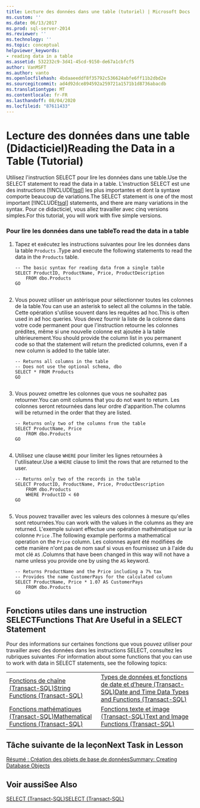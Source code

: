 ```yaml
---
title: Lecture des données dans une table (tutoriel) | Microsoft Docs
ms.custom: ''
ms.date: 06/13/2017
ms.prod: sql-server-2014
ms.reviewer: ''
ms.technology: ''
ms.topic: conceptual
helpviewer_keywords:
- reading data in a table
ms.assetid: 532232c9-3d41-45cd-9150-de67a1cbfcf5
author: VanMSFT
ms.author: vanto
ms.openlocfilehash: 4bdaaeeddf8f35792c536624abfe6ff11b2dbd2e
ms.sourcegitcommit: ad4d92dce894592a259721a1571b1d8736abacdb
ms.translationtype: MT
ms.contentlocale: fr-FR
ms.lasthandoff: 08/04/2020
ms.locfileid: "87611433"
---
```

# <a name="reading-the-data-in-a-table-tutorial"></a><span data-ttu-id="39b76-102">Lecture des données dans une table (Didacticiel)</span><span class="sxs-lookup"><span data-stu-id="39b76-102">Reading the Data in a Table (Tutorial)</span></span>
  <span data-ttu-id="39b76-103">Utilisez l'instruction SELECT pour lire les données dans une table.</span><span class="sxs-lookup"><span data-stu-id="39b76-103">Use the SELECT statement to read the data in a table.</span></span> <span data-ttu-id="39b76-104">L'instruction SELECT est une des instructions [!INCLUDE[tsql](../includes/tsql-md.md)] les plus importantes et dont la syntaxe comporte beaucoup de variations.</span><span class="sxs-lookup"><span data-stu-id="39b76-104">The SELECT statement is one of the most important [!INCLUDE[tsql](../includes/tsql-md.md)] statements, and there are many variations in the syntax.</span></span> <span data-ttu-id="39b76-105">Pour ce didacticiel, vous allez travailler avec cinq versions simples.</span><span class="sxs-lookup"><span data-stu-id="39b76-105">For this tutorial, you will work with five simple versions.</span></span>  
  
### <a name="to-read-the-data-in-a-table"></a><span data-ttu-id="39b76-106">Pour lire les données dans une table</span><span class="sxs-lookup"><span data-stu-id="39b76-106">To read the data in a table</span></span>  
  
1.  <span data-ttu-id="39b76-107">Tapez et exécutez les instructions suivantes pour lire les données dans la table `Products` .</span><span class="sxs-lookup"><span data-stu-id="39b76-107">Type and execute the following statements to read the data in the `Products` table.</span></span>  
  
    ```  
    -- The basic syntax for reading data from a single table  
    SELECT ProductID, ProductName, Price, ProductDescription  
        FROM dbo.Products  
    GO  
  
    ```  
  
2.  <span data-ttu-id="39b76-108">Vous pouvez utiliser un astérisque pour sélectionner toutes les colonnes de la table.</span><span class="sxs-lookup"><span data-stu-id="39b76-108">You can use an asterisk to select all the columns in the table.</span></span> <span data-ttu-id="39b76-109">Cette opération s'utilise souvent dans les requêtes ad hoc.</span><span class="sxs-lookup"><span data-stu-id="39b76-109">This is often used in ad hoc queries.</span></span> <span data-ttu-id="39b76-110">Vous devez fournir la liste de la colonne dans votre code permanent pour que l'instruction retourne les colonnes prédites, même si une nouvelle colonne est ajoutée à la table ultérieurement.</span><span class="sxs-lookup"><span data-stu-id="39b76-110">You should provide the column list in you permanent code so that the statement will return the predicted columns, even if a new column is added to the table later.</span></span>  
  
    ```  
    -- Returns all columns in the table  
    -- Does not use the optional schema, dbo  
    SELECT * FROM Products  
    GO  
  
    ```  
  
3.  <span data-ttu-id="39b76-111">Vous pouvez omettre les colonnes que vous ne souhaitez pas retourner.</span><span class="sxs-lookup"><span data-stu-id="39b76-111">You can omit columns that you do not want to return.</span></span> <span data-ttu-id="39b76-112">Les colonnes seront retournées dans leur ordre d'apparition.</span><span class="sxs-lookup"><span data-stu-id="39b76-112">The columns will be returned in the order that they are listed.</span></span>  
  
    ```  
    -- Returns only two of the columns from the table  
    SELECT ProductName, Price  
        FROM dbo.Products  
    GO  
  
    ```  
  
4.  <span data-ttu-id="39b76-113">Utilisez une clause `WHERE` pour limiter les lignes retournées à l'utilisateur.</span><span class="sxs-lookup"><span data-stu-id="39b76-113">Use a `WHERE` clause to limit the rows that are returned to the user.</span></span>  
  
    ```  
    -- Returns only two of the records in the table  
    SELECT ProductID, ProductName, Price, ProductDescription  
        FROM dbo.Products  
        WHERE ProductID < 60  
    GO  
  
    ```  
  
5.  <span data-ttu-id="39b76-114">Vous pouvez travailler avec les valeurs des colonnes à mesure qu'elles sont retournées.</span><span class="sxs-lookup"><span data-stu-id="39b76-114">You can work with the values in the columns as they are returned.</span></span> <span data-ttu-id="39b76-115">L'exemple suivant effectue une opération mathématique sur la colonne `Price` .</span><span class="sxs-lookup"><span data-stu-id="39b76-115">The following example performs a mathematical operation on the `Price` column.</span></span> <span data-ttu-id="39b76-116">Les colonnes ayant été modifiées de cette manière n'ont pas de nom sauf si vous en fournissez un à l'aide du mot clé `AS` .</span><span class="sxs-lookup"><span data-stu-id="39b76-116">Columns that have been changed in this way will not have a name unless you provide one by using the `AS` keyword.</span></span>  
  
    ```  
    -- Returns ProductName and the Price including a 7% tax  
    -- Provides the name CustomerPays for the calculated column  
    SELECT ProductName, Price * 1.07 AS CustomerPays  
        FROM dbo.Products  
    GO  
    ```  
  
## <a name="functions-that-are-useful-in-a-select-statement"></a><span data-ttu-id="39b76-117">Fonctions utiles dans une instruction SELECT</span><span class="sxs-lookup"><span data-stu-id="39b76-117">Functions That Are Useful in a SELECT Statement</span></span>  
 <span data-ttu-id="39b76-118">Pour des informations sur certaines fonctions que vous pouvez utiliser pour travailler avec des données dans les instructions SELECT, consultez les rubriques suivantes :</span><span class="sxs-lookup"><span data-stu-id="39b76-118">For information about some functions that you can use to work with data in SELECT statements, see the following topics:</span></span>  
  
|||  
|-|-|  
|[<span data-ttu-id="39b76-119">Fonctions de chaîne &#40;Transact-SQL&#41;</span><span class="sxs-lookup"><span data-stu-id="39b76-119">String Functions &#40;Transact-SQL&#41;</span></span>](/sql/t-sql/functions/string-functions-transact-sql)|[<span data-ttu-id="39b76-120">Types de données et fonctions de date et d’heure &#40;Transact-SQL&#41;</span><span class="sxs-lookup"><span data-stu-id="39b76-120">Date and Time Data Types and Functions &#40;Transact-SQL&#41;</span></span>](/sql/t-sql/functions/date-and-time-data-types-and-functions-transact-sql)|  
|[<span data-ttu-id="39b76-121">Fonctions mathématiques &#40;Transact-SQL&#41;</span><span class="sxs-lookup"><span data-stu-id="39b76-121">Mathematical Functions &#40;Transact-SQL&#41;</span></span>](/sql/t-sql/functions/mathematical-functions-transact-sql)|[<span data-ttu-id="39b76-122">Fonctions texte et image &#40;Transact-SQL&#41;</span><span class="sxs-lookup"><span data-stu-id="39b76-122">Text and Image Functions &#40;Transact-SQL&#41;</span></span>](/sql/t-sql/functions/text-and-image-functions-textptr-transact-sql)|  
  
## <a name="next-task-in-lesson"></a><span data-ttu-id="39b76-123">Tâche suivante de la leçon</span><span class="sxs-lookup"><span data-stu-id="39b76-123">Next Task in Lesson</span></span>  
 [<span data-ttu-id="39b76-124">Résumé : Création des objets de base de données</span><span class="sxs-lookup"><span data-stu-id="39b76-124">Summary: Creating Database Objects</span></span>](lesson-1-5-summary-creating-database-objects.md)  
  
## <a name="see-also"></a><span data-ttu-id="39b76-125">Voir aussi</span><span class="sxs-lookup"><span data-stu-id="39b76-125">See Also</span></span>  
 [<span data-ttu-id="39b76-126">SELECT &#40;Transact-SQL&#41;</span><span class="sxs-lookup"><span data-stu-id="39b76-126">SELECT &#40;Transact-SQL&#41;</span></span>](/sql/t-sql/queries/select-transact-sql)  
  
  

